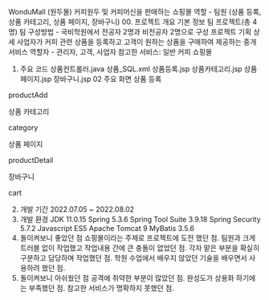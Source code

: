 WonduMall (원두몰)
커피원두 및 커피머신을 판매하는 쇼핑몰
역할 - 팀원 (상품 등록, 상품 카테고리, 상품 페이지, 장바구니)
00. 프로젝트 개요
기본 정보
팀 프로젝트(총 4명)
팀 구성방법 - 국비학원에서 전공자 2명과 비전공자 2명으로 구성
프로젝트 기획 상세
사업자가 커피 관련 상품을 등록하고 고객이 원하는 상품을 구매하여 제공하는 중개 서비스
역할자 - 관리자, 고객, 사업자
참고한 서비스: 일반 커피 쇼핑몰
01. 주요 코드
상품컨트롤러.java
상품_SQL.xml
상품등록.jsp
상품카테고리.jsp
상품페이지.jsp
장바구니.jsp
02 주요 화면
상품 등록

productAdd

상품 카테고리

category

상품 페이지

productDetail

장바구니

cart

02. 개발 기간
2022.07.05 ~ 2022.08.02
03. 개발 환경
JDK 11.0.15
Spring 5.3.6
Spring Tool Suite 3.9.18
Spring Security 5.7.2
Javascript ES5
Apache Tomcat 9
MyBatis 3.5.6
04. 돌이켜보니 좋았던 점
쇼핑몰이라는 주제로 프로젝트에 도전 했던 점.
팀원과 크게 트러블 없이 작업했고 작업내용 간에 큰 충돌이 없었던 점.
각자 맡은 부분을 확실히 구분하고 담당하며 작업했던 점.
학원 수업에서 배우지 않았던 기술을 배우면서 사용하려 했던 점.
05. 돌이켜보니 아쉬웠던 점
공격에 취약한 부분이 많았던 점.
완성도가 상용화 하기에는 부족했던 점.
참고한 서비스가 명확하지 못했던 점.
